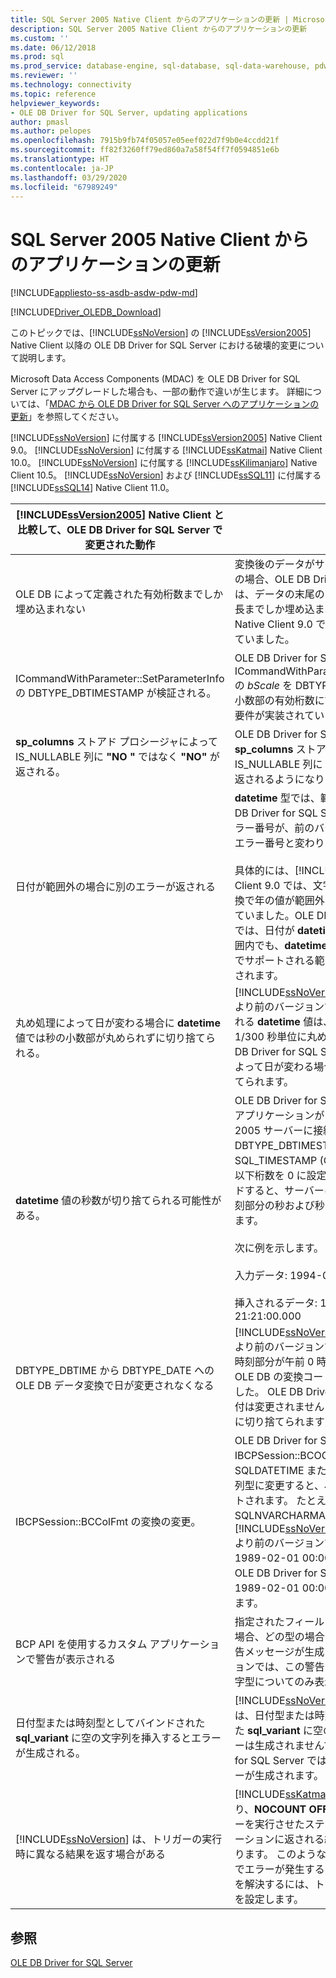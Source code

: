 ```yaml
---
title: SQL Server 2005 Native Client からのアプリケーションの更新 | Microsoft Docs
description: SQL Server 2005 Native Client からのアプリケーションの更新
ms.custom: ''
ms.date: 06/12/2018
ms.prod: sql
ms.prod_service: database-engine, sql-database, sql-data-warehouse, pdw
ms.reviewer: ''
ms.technology: connectivity
ms.topic: reference
helpviewer_keywords:
- OLE DB Driver for SQL Server, updating applications
author: pmasl
ms.author: pelopes
ms.openlocfilehash: 7915b9fb74f05057e05eef022d7f9b0e4ccdd21f
ms.sourcegitcommit: ff82f3260ff79ed860a7a58f54ff7f0594851e6b
ms.translationtype: HT
ms.contentlocale: ja-JP
ms.lasthandoff: 03/29/2020
ms.locfileid: "67989249"
---
```

# <a name="updating-an-application-from-sql-server-2005-native-client"></a>SQL Server 2005 Native Client からのアプリケーションの更新
[!INCLUDE[appliesto-ss-asdb-asdw-pdw-md](../../../includes/appliesto-ss-asdb-asdw-pdw-md.md)]

[!INCLUDE[Driver_OLEDB_Download](../../../includes/driver_oledb_download.md)]

  このトピックでは、[!INCLUDE[ssNoVersion](../../../includes/ssnoversion-md.md)] の [!INCLUDE[ssVersion2005](../../../includes/ssversion2005-md.md)] Native Client 以降の OLE DB Driver for SQL Server における破壊的変更について説明します。  

 Microsoft Data Access Components (MDAC) を OLE DB Driver for SQL Server にアップグレードした場合も、一部の動作で違いが生じます。 詳細については、「[MDAC から OLE DB Driver for SQL Server へのアプリケーションの更新](../../oledb/applications/updating-an-application-to-oledb-driver-for-sql-server-from-mdac.md)」を参照してください。  

 [!INCLUDE[ssNoVersion](../../../includes/ssnoversion-md.md)] に付属する [!INCLUDE[ssVersion2005](../../../includes/ssversion2005-md.md)] Native Client 9.0。 [!INCLUDE[ssNoVersion](../../../includes/ssnoversion-md.md)] に付属する [!INCLUDE[ssKatmai](../../../includes/sskatmai-md.md)] Native Client 10.0。  [!INCLUDE[ssNoVersion](../../../includes/ssnoversion-md.md)] に付属する [!INCLUDE[ssKilimanjaro](../../../includes/sskilimanjaro-md.md)] Native Client 10.5。 [!INCLUDE[ssNoVersion](../../../includes/ssnoversion-md.md)] および [!INCLUDE[ssSQL11](../../../includes/sssql11-md.md)] に付属する [!INCLUDE[ssSQL14](../../../includes/sssql14-md.md)] Native Client 11.0。  

|[!INCLUDE[ssVersion2005](../../../includes/ssversion2005-md.md)] Native Client と比較して、OLE DB Driver for SQL Server で変更された動作|説明|  
|------------------------------------------------------------------------------------|-----------------|  
|OLE DB によって定義された有効桁数までしか埋め込まれない|変換後のデータがサーバーに送信される変換の場合、OLE DB Driver for SQL Server では、データの末尾の 0 は **datetime** 値の最大長までしか埋め込まれません。 SQL Server Native Client 9.0 では、9 桁まで埋め込まれていました。|  
|ICommandWithParameter::SetParameterInfo の DBTYPE_DBTIMESTAMP が検証される。|OLE DB Driver for SQL Server では、ICommandWithParameter::SetParameterInfo の *bScale* を DBTYPE_DBTIMESTAMP の秒の小数部の有効桁数に設定するための OLE DB 要件が実装されています。|  
|**sp_columns** ストアド プロシージャによって IS_NULLABLE 列に **"NO "** ではなく **"NO"** が返される。|OLE DB Driver for SQL Server では、**sp_columns** ストアド プロシージャによって IS_NULLABLE 列に **"NO "** ではなく **"NO"** が返されるようになりました。|  
|日付が範囲外の場合に別のエラーが返される|**datetime** 型では、範囲外の日付に対して OLE DB Driver for SQL Server によって返されるエラー番号が、前のバージョンで返されていたエラー番号と変わります。<br /><br /> 具体的には、[!INCLUDE[ssNoVersion](../../../includes/ssnoversion-md.md)] Native Client 9.0 では、文字列から **datetime** への変換で年の値が範囲外の場合は 22007 が返されていました。OLE DB Driver for SQL Server では、日付が **datetime2** でサポートされる範囲内でも、**datetime** または **smalldatetime** でサポートされる範囲外の場合、22008 が返されます。|  
|丸め処理によって日が変わる場合に **datetime** 値では秒の小数部が丸められずに切り捨てられる。|[!INCLUDE[ssNoVersion](../../../includes/ssnoversion-md.md)] Native Client 10.0 より前のバージョンでは、サーバーに送信される **datetime** 値は、クライアントによって 1/300 秒単位に丸められていました。 OLE DB Driver for SQL Server では、丸め処理によって日が変わる場合、秒の小数部が切り捨てられます。|  
|**datetime** 値の秒数が切り捨てられる可能性がある。|OLE DB Driver for SQL Server でビルドしたアプリケーションが [!INCLUDE[ssNoVersion](../../../includes/ssnoversion-md.md)] 2005 サーバーに接続する場合、型識別子を DBTYPE_DBTIMESTAMP (OLE DB) または SQL_TIMESTAMP (ODBC) に設定し、小数点以下桁数を 0 に設定して datetime 列にバインドすると、サーバーに送信されるデータの時刻部分の秒および秒の小数部が切り捨てられます。<br /><br /> 次に例を示します。<br /><br /> 入力データ: 1994-08-21 21:21:36.000<br /><br /> 挿入されるデータ: 1994-08-21 21:21:00.000|  
|DBTYPE_DBTIME から DBTYPE_DATE への OLE DB データ変換で日が変更されなくなる|[!INCLUDE[ssNoVersion](../../../includes/ssnoversion-md.md)] Native Client 10.0 より前のバージョンでは、DBTYPE_DATE の時刻部分が午前 0 時から 0.5 秒以内の場合、OLE DB の変換コードによって日が変更されました。 OLE DB Driver for SQL Server では日付は変更されません (秒の小数部は丸められずに切り捨てられます)。|  
|IBCPSession::BCColFmt の変換の変更。|OLE DB Driver for SQL Server で IBCPSession::BCOColFmt を使用して SQLDATETIME または SQLDATETIME を文字列型に変更すると、小数部の値がエクスポートされます。 たとえば、SQLDATETIME 型を SQLNVARCHARMAX 型に変換すると、[!INCLUDE[ssNoVersion](../../../includes/ssnoversion-md.md)] Native Client 10.0 より前のバージョンでは、<br /> 1989-02-01 00:00:00 が返されます。<br />OLE DB Driver for SQL Server では、 <br />1989-02-01 00:00:00.0000000 が返されます。|  
|BCP API を使用するカスタム アプリケーションで警告が表示される|指定されたフィールド長をデータ長が上回る場合、どの型の場合でも BCP API によって警告メッセージが生成されます。 以前のバージョンでは、この警告は、すべての型ではなく文字型についてのみ表示されました。|  
|日付型または時刻型としてバインドされた **sql_variant** に空の文字列を挿入するとエラーが生成される。|[!INCLUDE[ssNoVersion](../../../includes/ssnoversion-md.md)] Native Client 9.0 では、日付型または時刻型としてバインドされた **sql_variant** に空の文字列を挿入してもエラーは生成されませんでした。 OLE DB Driver for SQL Server では、この場合に正しくエラーが生成されます。|  
|[!INCLUDE[ssNoVersion](../../../includes/ssnoversion-md.md)] は、トリガーの実行時に異なる結果を返す場合がある|[!INCLUDE[ssKatmai](../../../includes/sskatmai-md.md)] で導入された変更により、**NOCOUNT OFF** が有効なときに、トリガーを実行させたステートメントからアプリケーションに返される結果が異なる可能性があります。 このような場合、アプリケーションでエラーが発生することがあります。 エラーを解決するには、トリガーに **NOCOUNT ON** を設定します。|  

## <a name="see-also"></a>参照   
 [OLE DB Driver for SQL Server](../../oledb/oledb-driver-for-sql-server.md)
